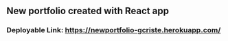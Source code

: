 ## New portfolio created with React app

### Deployable Link: https://newportfolio-gcriste.herokuapp.com/
